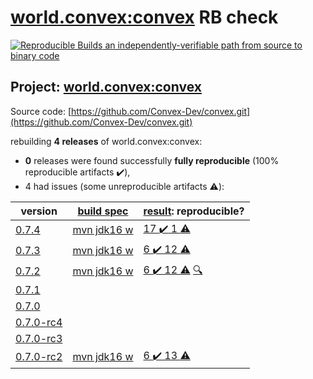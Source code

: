 [world.convex:convex](https://search.maven.org/artifact/world.convex/convex/) RB check
=======

[![Reproducible Builds](https://reproducible-builds.org/images/logos/rb.svg) an independently-verifiable path from source to binary code](https://reproducible-builds.org/)

## Project: [world.convex:convex](https://search.maven.org/artifact/world.convex/convex/)

Source code: [https://github.com/Convex-Dev/convex.git](https://github.com/Convex-Dev/convex.git)

rebuilding **4 releases** of world.convex:convex:
- **0** releases were found successfully **fully reproducible** (100% reproducible artifacts :heavy_check_mark:),
- 4 had issues (some unreproducible artifacts :warning:):

| version | [build spec](BUILDSPEC.md) | [result](https://reproducible-builds.org/docs/jvm/): reproducible? |
| -- | --------- | ------ |
| [0.7.4](https://search.maven.org/artifact/world.convex/convex/0.7.4/pom) | [mvn jdk16 w](convex-0.7.4.buildspec) | [17 :heavy_check_mark:  1 :warning:](convex-0.7.4.buildcompare) |
| [0.7.3](https://search.maven.org/artifact/world.convex/convex/0.7.3/pom) | [mvn jdk16 w](convex-0.7.3.buildspec) | [6 :heavy_check_mark:  12 :warning:](convex-0.7.3.buildcompare) |
| [0.7.2](https://search.maven.org/artifact/world.convex/convex/0.7.2/pom) | [mvn jdk16 w](convex-0.7.2.buildspec) | [6 :heavy_check_mark:  12 :warning:](convex-0.7.2.buildcompare) [:mag:](https://github.com/Convex-Dev/convex/pull/348) |
| [0.7.1](https://search.maven.org/artifact/world.convex/convex/0.7.1/pom) | | |
| [0.7.0](https://search.maven.org/artifact/world.convex/convex/0.7.0/pom) | | |
| [0.7.0-rc4](https://search.maven.org/artifact/world.convex/convex/0.7.0-rc4/pom) | | |
| [0.7.0-rc3](https://search.maven.org/artifact/world.convex/convex/0.7.0-rc3/pom) | | |
| [0.7.0-rc2](https://search.maven.org/artifact/world.convex/convex/0.7.0-rc2/pom) | [mvn jdk16 w](convex-0.7.0-rc2.buildspec) | [6 :heavy_check_mark:  13 :warning:](convex-0.7.0-rc2.buildcompare) |
